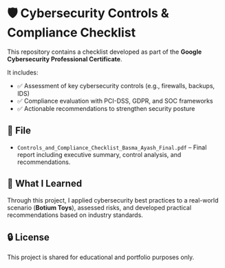 # 🛡️ Cybersecurity Controls & Compliance Checklist

This repository contains a checklist developed as part of the **Google Cybersecurity Professional Certificate**.

It includes:
- ✅ Assessment of key cybersecurity controls (e.g., firewalls, backups, IDS)
- ✅ Compliance evaluation with PCI-DSS, GDPR, and SOC frameworks
- ✅ Actionable recommendations to strengthen security posture

## 📄 File
- `Controls_and_Compliance_Checklist_Basma_Ayash_Final.pdf` – Final report including executive summary, control analysis, and recommendations.

## 🧠 What I Learned
Through this project, I applied cybersecurity best practices to a real-world scenario (**Botium Toys**), assessed risks, and developed practical recommendations based on industry standards.

## 🔒 License
This project is shared for educational and portfolio purposes only.
